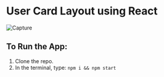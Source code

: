 # User Card Layout using React
![Capture](https://user-images.githubusercontent.com/83405310/180297963-1922bd2c-3362-4cb4-a501-5fd6ef759b18.PNG)

## To Run the App:
1. Clone the repo.
2. In the terminal, type: `npm i && npm start`

